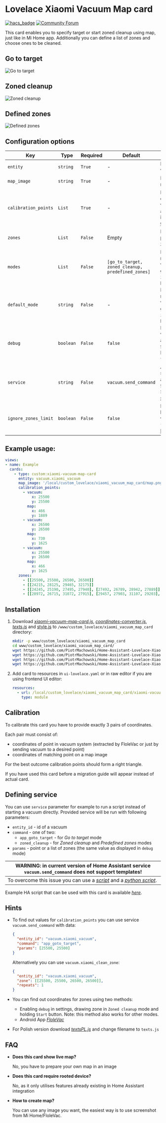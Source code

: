 # Lovelace Xiaomi Vacuum Map card

[![hacs_badge](https://img.shields.io/badge/HACS-Default-orange.svg)](https://github.com/custom-components/hacs)
[![Community Forum](https://img.shields.io/badge/community-forum-brightgreen.svg?style=popout)](https://community.home-assistant.io/t/xiaomi-vacuum-interactive-map-card/123901)

This card enables you to specify target or start zoned cleanup using map, just like in Mi Home app. Additionally you can define a list of zones and choose ones to be cleaned.

## Go to target
![Go to target](https://github.com/PiotrMachowski/Home-Assistant-Lovelace-Xiaomi-Vacuum-Map-card/blob/master/s1.gif)

## Zoned cleanup
![Zoned cleanup](https://github.com/PiotrMachowski/Home-Assistant-Lovelace-Xiaomi-Vacuum-Map-card/blob/master/s2.gif)

## Defined zones
![Defined zones](https://github.com/PiotrMachowski/Home-Assistant-Lovelace-Xiaomi-Vacuum-Map-card/blob/master/s3.gif)

## Configuration options

| Key | Type | Required | Default | Description |
| --- | --- | --- | --- | --- |
| `entity` | `string` | `True` | - | ID of Xiaomi vacuum entity |
| `map_image` | `string` | `True` | - | Path to image of map |
| `calibration_points` | `List` | `True` | - | Pairs of coordinates: in vacuum system and on map image. See: [Calibration](#calibration)  |
| `zones` | `List` | `False` | Empty | List of predefined zones |
| `modes` | `List` | `False` | `[go_to_target, zoned_cleanup, predefined_zones]` | List of displayed modes. Possible values: `go_to_target`, `zoned_cleanup`, `predefined_zones` |
| `default_mode` | `string` | `False` | - | Default selected mode. Possible values: `go_to_target`, `zoned_cleanup`, `predefined_zones` |
| `debug` | `boolean` | `False` | `false` | Enables alerts with coordinates after holding `Start` button. Possible values: `true`, `false` |
| `service` | `string` | `False` | `vacuum.send_command` | Allows to define service used after clicking `Start` button. See: [Defining service](#defining-service) |
| `ignore_zones_limit` | `boolean` | `False` | `false` | Disables 5 zones limit. Possible values: `true`, `false`. See: [Defining service](#defining-service) |

## Example usage:
```yaml
views:
- name: Example
  cards:
    - type: custom:xiaomi-vacuum-map-card
      entity: vacuum.xiaomi_vacuum
      map_image: '/local/custom_lovelace/xiaomi_vacuum_map_card/map.png'
      calibration_points:
        - vacuum:
            x: 25500
            y: 25500
          map:
            x: 466
            y: 1889
        - vacuum:
            x: 26500
            y: 26500
          map:
            x: 730
            y: 1625
        - vacuum:
            x: 25500
            y: 26500
          map:
            x: 466
            y: 1625
      zones:
        - [[25500, 25500, 26500, 26500]]
        - [[24215, 28125, 29465, 32175]]
        - [[24245, 25190, 27495, 27940], [27492, 26789, 28942, 27889]]
        - [[28972, 26715, 31072, 27915], [29457, 27903, 31107, 29203], [30198, 29215, 31498, 31215], [29461, 31228, 31511, 32478]]
```

## Installation
1. Download [*xiaomi-vacuum-map-card.js*](https://github.com/PiotrMachowski/Home-Assistant-Lovelace-Xiaomi-Vacuum-Map-card/raw/master/dist/xiaomi-vacuum-map-card.js), [*coordinates-converter.js*](https://github.com/PiotrMachowski/Home-Assistant-Lovelace-Xiaomi-Vacuum-Map-card/raw/master/dist/coordinates-converter.js), [*texts.js*](https://github.com/PiotrMachowski/Home-Assistant-Lovelace-Xiaomi-Vacuum-Map-card/raw/master/dist/texts.js) and [style.js](Home-Assistant-Lovelace-Xiaomi-Vacuum-Map-card/raw/master/dist/style.js) to `/www/custom_lovelace/xiaomi_vacuum_map_card` directory:
    ```bash
    mkdir -p www/custom_lovelace/xiaomi_vacuum_map_card
    cd www/custom_lovelace/xiaomi_vacuum_map_card/
    wget https://github.com/PiotrMachowski/Home-Assistant-Lovelace-Xiaomi-Vacuum-Map-card/raw/master/dist/xiaomi-vacuum-map-card.js
    wget https://github.com/PiotrMachowski/Home-Assistant-Lovelace-Xiaomi-Vacuum-Map-card/raw/master/dist/coordinates-converter.js
    wget https://github.com/PiotrMachowski/Home-Assistant-Lovelace-Xiaomi-Vacuum-Map-card/raw/master/dist/texts.js
    wget https://github.com/PiotrMachowski/Home-Assistant-Lovelace-Xiaomi-Vacuum-Map-card/raw/master/dist/style.js
    ```
2. Add card to resources in `ui-lovelace.yaml` or in raw editor if you are using frontend UI editor:
    ```yaml
    resources:
      - url: /local/custom_lovelace/xiaomi_vacuum_map_card/xiaomi-vacuum-map-card.js
        type: module
    ```

## Calibration

To calibrate this card you have to provide exactly 3 pairs of coordinates.

Each pair must consist of:
* coordinates of point in vacuum system (extracted by FloleVac or just by sending vacuum to a desired point)
* coordinates of matching point on a map image

For the best outcome calibration points should form a right triangle.

If you have used this card before a migration guide will appear instead of actual card.
## Defining service

You can use `service` parameter for example to run a script instead of starting a vacuum directly. Provided service will be run with following parameters:
* `entity_id` - id of a vacuum
* `command` - one of two:
  * `app_goto_target` - for _Go to target_ mode
  * `zoned_cleanup` - for _Zoned cleanup_ and _Predefined zones_ modes
* `params` - point or a list of zones (the same value as displayed in `debug` mode)

| WARNING: in current version of Home Assistant service `vacuum.send_command` does not support templates! |
| --- |
| To overcome this issue you can use a [*script*](https://github.com/PiotrMachowski/Home-Assistant-Lovelace-Xiaomi-Vacuum-Map-card/raw/master/examples/vacuum_send_command_multiple_zones.yaml) and a [*python script*](https://github.com/PiotrMachowski/Home-Assistant-Lovelace-Xiaomi-Vacuum-Map-card/raw/master/examples/vacuum_send_command.py). |

Example HA script that can be used with this card is available [*here*](https://github.com/PiotrMachowski/Home-Assistant-Lovelace-Xiaomi-Vacuum-Map-card/raw/master/examples/vacuum_send_command.yaml).

## Hints
* To find out values for `calibration_points` you can use service `vacuum.send_command` with data:
  ```json
  {
    "entity_id": "vacuum.xiaomi_vacuum",
    "command": "app_goto_target",
    "params": [25500, 25500]
  }
  ```
  Alternatively you can use `vacuum.xiaomi_clean_zone`:
    ```json
    {
      "entity_id": "vacuum.xiaomi_vacuum",
      "zone": [[25500, 25500, 26500, 26500]],
      "repeats": 1
    }
    ```
* You can find out coordinates for zones using two methods:
  * Enabling `debug` in settings, drawing zone in `Zoned cleanup` mode and holding `Start` button. Note: this method also works for other modes.
  * Android App [*FloleVac*](https://play.google.com/store/apps/details?id=de.flole.xiaomi)

* For Polish version download [*textsPL.js*](https://github.com/PiotrMachowski/Home-Assistant-Lovelace-Xiaomi-Vacuum-Map-card/raw/master/dist/textsPL.js) and change filename to `texts.js`

## FAQ
* **Does this card show live map?**
  
  No, you have to prepare your own map in an image
  
* **Does this card require rooted device?**

  No, as it only utilises features already existing in Home Assistant integration
  
* **How to create map?**

  You can use any image you want, the easiest way is to use screenshot from Mi Home/FloleVac.